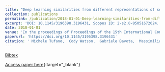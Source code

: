 ```yaml
---
title: "Deep learning similarities from different representations of source code"
collection: publications
permalink: /publication/2018-01-01-Deep-learning-similarities-from-different-representations-of-source-code
excerpt: 'DOI: 10.1145/3196398.3196431, Scopus ID: 2-s2.0-85051672024, Cited by: 13'
date: 2018-01-01
venue: 'In the proceedings of Proceedings of the 15th International Conference on Mining Software Repositories, MSR 2018, Gothenburg, Sweden, May 28-29, 2018'
paperurl: 'https://doi.org/10.1145/3196398.3196431'
citation: ' Michele Tufano,  Cody Watson,  Gabriele Bavota,  Massimiliano Di,  Martin White,  Denys Poshyvanyk, &quot;Deep learning similarities from different representations of source code.&quot; In the proceedings of Proceedings of the 15th International Conference on Mining Software Repositories, MSR 2018, Gothenburg, Sweden, May 28-29, 2018, 2018.'
---
```

[Bibtex](https://dblp.org/rec/bib/conf/msr/TufanoWBPWP08)

[Access paper here](https://doi.org/10.1145/3196398.3196431){:target="_blank"}
